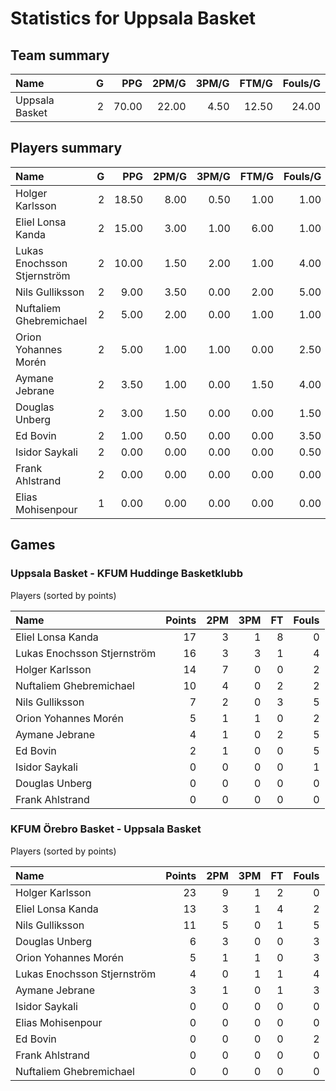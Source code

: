 # Statistics for Uppsala Basket

## Team summary

| Name | G | PPG | 2PM/G | 3PM/G | FTM/G | Fouls/G |
|:-----|--:|----:|------:|------:|------:|--------:|
| Uppsala Basket | 2 | 70.00 | 22.00 | 4.50 | 12.50 | 24.00 |

## Players summary

| Name | G | PPG | 2PM/G | 3PM/G | FTM/G | Fouls/G |
|:-----|--:|----:|------:|------:|------:|--------:|
| Holger Karlsson | 2 | 18.50 | 8.00 | 0.50 | 1.00 | 1.00 |
| Eliel Lonsa Kanda | 2 | 15.00 | 3.00 | 1.00 | 6.00 | 1.00 |
| Lukas Enochsson Stjernström | 2 | 10.00 | 1.50 | 2.00 | 1.00 | 4.00 |
| Nils Gulliksson | 2 | 9.00 | 3.50 | 0.00 | 2.00 | 5.00 |
| Nuftaliem Ghebremichael | 2 | 5.00 | 2.00 | 0.00 | 1.00 | 1.00 |
| Orion Yohannes Morén | 2 | 5.00 | 1.00 | 1.00 | 0.00 | 2.50 |
| Aymane Jebrane | 2 | 3.50 | 1.00 | 0.00 | 1.50 | 4.00 |
| Douglas Unberg | 2 | 3.00 | 1.50 | 0.00 | 0.00 | 1.50 |
| Ed Bovin | 2 | 1.00 | 0.50 | 0.00 | 0.00 | 3.50 |
| Isidor Saykali | 2 | 0.00 | 0.00 | 0.00 | 0.00 | 0.50 |
| Frank Ahlstrand | 2 | 0.00 | 0.00 | 0.00 | 0.00 | 0.00 |
| Elias Mohisenpour | 1 | 0.00 | 0.00 | 0.00 | 0.00 | 0.00 |

## Games

### Uppsala Basket - KFUM Huddinge Basketklubb

Players (sorted by points)

| Name | Points | 2PM | 3PM | FT | Fouls |
|:-----|-------:|----:|----:|---:|------:|
| Eliel Lonsa Kanda | 17 |  3 |  1 |  8 |  0 |
| Lukas Enochsson Stjernström | 16 |  3 |  3 |  1 |  4 |
| Holger Karlsson | 14 |  7 |  0 |  0 |  2 |
| Nuftaliem Ghebremichael | 10 |  4 |  0 |  2 |  2 |
| Nils Gulliksson |  7 |  2 |  0 |  3 |  5 |
| Orion Yohannes Morén |  5 |  1 |  1 |  0 |  2 |
| Aymane Jebrane |  4 |  1 |  0 |  2 |  5 |
| Ed Bovin |  2 |  1 |  0 |  0 |  5 |
| Isidor Saykali |  0 |  0 |  0 |  0 |  1 |
| Douglas Unberg |  0 |  0 |  0 |  0 |  0 |
| Frank Ahlstrand |  0 |  0 |  0 |  0 |  0 |

### KFUM Örebro Basket - Uppsala Basket

Players (sorted by points)

| Name | Points | 2PM | 3PM | FT | Fouls |
|:-----|-------:|----:|----:|---:|------:|
| Holger Karlsson | 23 |  9 |  1 |  2 |  0 |
| Eliel Lonsa Kanda | 13 |  3 |  1 |  4 |  2 |
| Nils Gulliksson | 11 |  5 |  0 |  1 |  5 |
| Douglas Unberg |  6 |  3 |  0 |  0 |  3 |
| Orion Yohannes Morén |  5 |  1 |  1 |  0 |  3 |
| Lukas Enochsson Stjernström |  4 |  0 |  1 |  1 |  4 |
| Aymane Jebrane |  3 |  1 |  0 |  1 |  3 |
| Isidor Saykali |  0 |  0 |  0 |  0 |  0 |
| Elias Mohisenpour |  0 |  0 |  0 |  0 |  0 |
| Ed Bovin |  0 |  0 |  0 |  0 |  2 |
| Frank Ahlstrand |  0 |  0 |  0 |  0 |  0 |
| Nuftaliem Ghebremichael |  0 |  0 |  0 |  0 |  0 |

